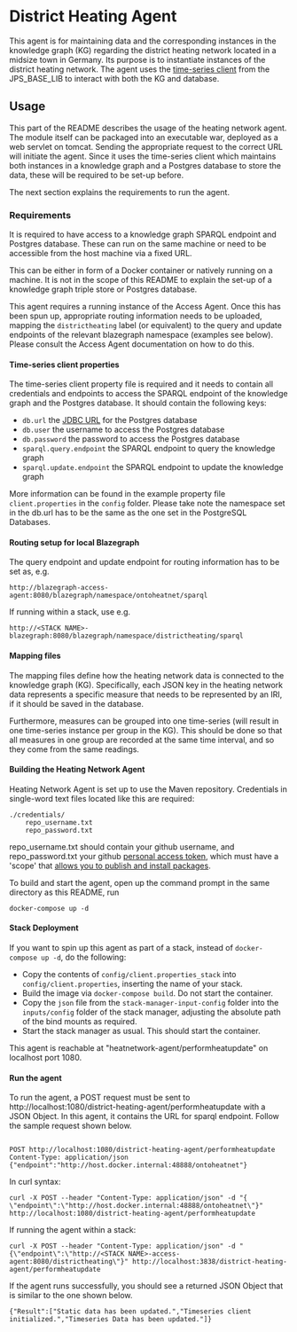 # District Heating Agent

This agent is for maintaining data and the corresponding instances in the knowledge graph (KG) regarding the district heating network located in a midsize town in Germany. Its purpose is to instantiate instances of the district heating network. The agent uses the [time-series client](https://github.com/TheWorldAvatar/baselib/tree/main/src/main/java/uk/ac/cam/cares/jps/base/timeseries)
from the JPS_BASE_LIB to interact with both the KG and database.

## Usage 
This part of the README describes the usage of the heating network agent. The module itself can be packaged into an executable war, deployed as a web servlet on tomcat. Sending the appropriate request to the correct URL will initiate the agent. Since it uses the time-series client which maintains both instances in a knowledge graph and a Postgres database to store the data, these will be required to be set-up before.  

The next section explains the requirements to run the agent.

### Requirements
It is required to have access to a knowledge graph SPARQL endpoint and Postgres database. These can run on the same machine or need to be accessible from the host machine via a fixed URL.

This can be either in form of a Docker container or natively running on a machine. It is not in the scope of this README to explain the set-up of a knowledge graph triple store or Postgres database.

This agent requires a running instance of the Access Agent. Once this has been spun up, appropriate routing information needs to be uploaded, mapping the `districtheating` label (or equivalent) to the query and update endpoints of the relevant blazegraph namespace (examples see below). Please consult the Access Agent documentation on how to do this.

#### Time-series client properties
The time-series client property file is required and it needs to contain all credentials and endpoints to access the SPARQL endpoint of the knowledge graph and the Postgres database. It should contain the following keys:
- `db.url` the [JDBC URL](https://www.postgresql.org/docs/7.4/jdbc-use.html) for the Postgres database
- `db.user` the username to access the Postgres database
- `db.password` the password to access the Postgres database
- `sparql.query.endpoint` the SPARQL endpoint to query the knowledge graph
- `sparql.update.endpoint` the SPARQL endpoint to update the knowledge graph

More information can be found in the example property file `client.properties` in the `config` folder. Please take note the namespace set in the db.url has to be the same as the one set in the PostgreSQL Databases. 

#### Routing setup for local Blazegraph
The query endpoint and update endpoint for routing information has to be set as, e.g.
```
http://blazegraph-access-agent:8080/blazegraph/namespace/ontoheatnet/sparql
```
If running within a stack, use e.g.
```
http://<STACK NAME>-blazegraph:8080/blazegraph/namespace/districtheating/sparql
```

#### Mapping files
The mapping files define how the heating network data is connected
to the knowledge graph (KG). Specifically, each JSON key in the heating network data represents a specific measure that needs to be represented by an IRI, if it should be saved in the database.

Furthermore, measures can be grouped into one time-series (will result in one time-series instance per group in the KG).
This should be done so that all measures in one group are recorded at the same time interval, and so they come from 
the same readings.

#### Building the Heating Network Agent

Heating Network Agent is set up to use the Maven repository. Credentials in single-word text files located like this are required:
```
./credentials/
    repo_username.txt
    repo_password.txt
```
repo_username.txt should contain your github username, and repo_password.txt your github [personal access token](https://docs.github.com/en/github/authenticating-to-github/creating-a-personal-access-token),
which must have a 'scope' that [allows you to publish and install packages](https://docs.github.com/en/packages/working-with-a-github-packages-registry/working-with-the-apache-maven-registry#authenticating-to-github-packages).

To build and start the agent, open up the command prompt in the same directory as this README, run
```
docker-compose up -d
```

#### Stack Deployment

If you want to spin up this agent as part of a stack, instead of `docker-compose up -d`, do the following:
- Copy the contents of `config/client.properties_stack` into `config/client.properties`, inserting the name of your stack.
- Build the image via `docker-compose build`. Do not start the container.
- Copy the `json` file from the `stack-manager-input-config` folder into the `inputs/config` folder of the stack manager, adjusting the absolute path of the bind mounts as required.
- Start the stack manager as usual. This should start the container.

This agent is reachable at "heatnetwork-agent/performheatupdate" on localhost port 1080.

#### Run the agent
To run the agent, a POST request must be sent to http://localhost:1080/district-heating-agent/performheatupdate with a JSON Object. In this agent, it contains the URL for sparql endpoint. Follow the sample request shown below.
```

POST http://localhost:1080/district-heating-agent/performheatupdate
Content-Type: application/json
{"endpoint":"http://host.docker.internal:48888/ontoheatnet"}
```

In curl syntax:
```
curl -X POST --header "Content-Type: application/json" -d "{
\"endpoint\":\"http://host.docker.internal:48888/ontoheatnet\"}" http://localhost:1080/district-heating-agent/performheatupdate
```

If running the agent within a stack:
```
curl -X POST --header "Content-Type: application/json" -d "{\"endpoint\":\"http://<STACK NAME>-access-agent:8080/districtheating\"}" http://localhost:3838/district-heating-agent/performheatupdate
```

If the agent runs successfully, you should see a returned JSON Object that is similar to the one shown below.
```
{"Result":["Static data has been updated.","Timeseries client initialized.","Timeseries Data has been updated."]}
```
